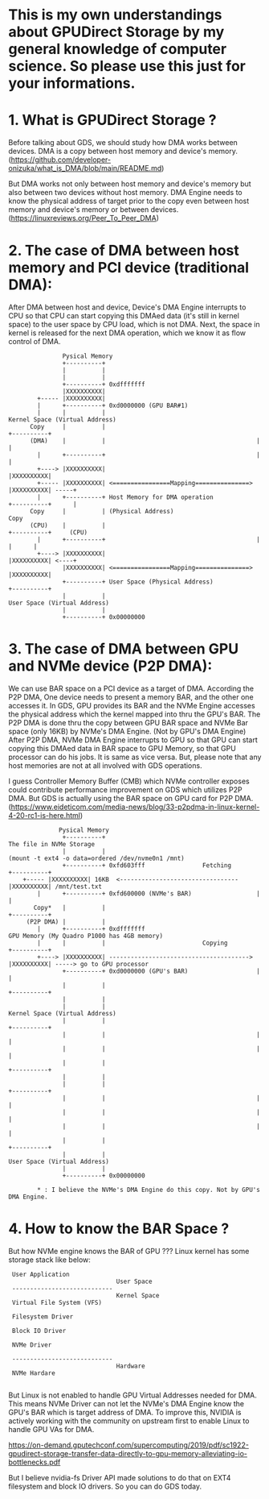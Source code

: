 # This is my own understandings about GPUDirect Storage by my general knowledge of computer science. So please use this just for your informations.



# 1. What is GPUDirect Storage ?
Before talking about GDS, we should study how DMA works between devices. DMA is a copy between host memory and device's memory. 
(https://github.com/developer-onizuka/what_is_DMA/blob/main/README.md)

But DMA works not only between host memory and device's memory but also between two devices without host memory. 
DMA Engine needs to know the physical address of target prior to the copy even between host memory and device's memory or between devices. 
(https://linuxreviews.org/Peer_To_Peer_DMA)

# 2. The case of DMA between host memory and PCI device (traditional DMA):
After DMA between host and device, Device's DMA Engine interrupts to CPU so that CPU can start copying this DMAed data (it's still in kernel space) to the user space by CPU load, which is not DMA. Next, the space in kernel is released for the next DMA operation, which we know it as flow control of DMA.
```
               Pysical Memory
               +----------+
               |          |
               |          |
               +----------+ 0xdfffffff
               |XXXXXXXXXX|
        +----- |XXXXXXXXXX|
        |      +----------+ 0xd0000000 (GPU BAR#1)
        |      |          |                                          Kernel Space (Virtual Address)
      Copy     |          |                                          +----------+
      (DMA)    |          |                                          |          |
        |      +----------+                                          |          | 
        +----> |XXXXXXXXXX|                                          |XXXXXXXXXX|
        +----- |XXXXXXXXXX| <================Mapping===============> |XXXXXXXXXX| -----+
        |      +----------+ Host Memory for DMA operation            +----------+      |
      Copy     |          | (Physical Address)                                        Copy
      (CPU)    |          |                                          +----------+     (CPU)
        |      +----------+                                          |          |      |
        +----> |XXXXXXXXXX|                                          |XXXXXXXXXX| <----+
               |XXXXXXXXXX| <================Mapping===============> |XXXXXXXXXX|
               +----------+ User Space (Physical Address)            +----------+
               |          |                                          User Space (Virtual Address)
               |          |
               +----------+ 0x00000000
```
# 3. The case of DMA between GPU and NVMe device (P2P DMA):
We can use BAR space on a PCI device as a target of DMA. According the P2P DMA, One device needs to present a memory BAR, and the other one accesses it. 
In GDS, GPU provides its BAR and the NVMe Engine accesses the physical address which the kernel mapped into thru the GPU's BAR. The P2P DMA is done thru the copy between GPU BAR space and NVMe Bar space (only 16KB) by NVMe's DMA Engine. (Not by GPU's DMA Engine) 
After P2P DMA, NVMe DMA Engine interrupts to GPU so that GPU can start copying this DMAed data in BAR space to GPU Memory, so that GPU processor can do his jobs. 
It is same as vice versa. But, please note that any host memories are not at all involved with GDS operations.


I guess Controller Memory Buffer (CMB) which NVMe controller exposes could contribute performance improvement on GDS which utilizes P2P DMA. But GDS is actually using the BAR space on GPU card for P2P DMA.
(https://www.eideticom.com/media-news/blog/33-p2pdma-in-linux-kernel-4-20-rc1-is-here.html)
```
              Pysical Memory
               +----------+                                          The file in NVMe Storage
               |          |                                          (mount -t ext4 -o data=ordered /dev/nvme0n1 /mnt)
               +----------+ 0xfd603fff                Fetching       +----------+
	+----- |XXXXXXXXXX| 16KB  <--------------------------------- |XXXXXXXXXX| /mnt/test.txt
        |      +----------+ 0xfd600000 (NVMe's BAR)                  |          |
       Copy*   |          |                                          +----------+
     (P2P DMA) |          |                                           
        |      +----------+ 0xdfffffff                               GPU Memory (My Quadro P1000 has 4GB memory)
        |      |          |                           Copying        +----------+
        +----> |XXXXXXXXXX| ---------------------------------------> |XXXXXXXXXX| -----> go to GPU processor
               +----------+ 0xd0000000 (GPU's BAR)                   |          |
               |          |                                          +----------+
               |          |
               |          |                                          Kernel Space (Virtual Address)
               |          |                                          +----------+
               |          |                                          |          |
               |          |                                          |          |
               |          |                                          +----------+
               |          |                                                      
               |          |                                          +----------+
               |          |                                          |          |
               |          |                                          |          |
               |          |                                          |          |
               |          |                                          +----------+
               |          |                                          User Space (Virtual Address)
               |          |
               +----------+ 0x00000000

        * : I believe the NVMe's DMA Engine do this copy. Not by GPU's DMA Engine.

```
# 4. How to know the BAR Space ?
But how NVMe engine knows the BAR of GPU ??? 
Linux kernel has some storage stack like below:

```
 User Application
                              User Space
 ----------------------------
                              Kernel Space
 Virtual File System (VFS)
 
 Filesystem Driver

 Block IO Driver
 
 NVMe Driver
 
 ----------------------------
                              Hardware
 NVMe Hardare
 
```
But Linux is not enabled to handle GPU Virtual Addresses needed for DMA. This means NVMe Driver can not let the NVMe's DMA Engine know the GPU's BAR which is target address of DMA. To improve this, NVIDIA is actively working with the community on upstream first to enable Linux to handle GPU VAs for DMA. 

https://on-demand.gputechconf.com/supercomputing/2019/pdf/sc1922-gpudirect-storage-transfer-data-directly-to-gpu-memory-alleviating-io-bottlenecks.pdf

But I believe nvidia-fs Driver API made solutions to do that on EXT4 filesystem and block IO drivers. So you can do GDS today.
